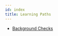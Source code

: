 ```yaml
---
id: index
title: Learning Paths
---
```


- [Background Checks](/docs/learning-paths/background-checks/project-narrative)
